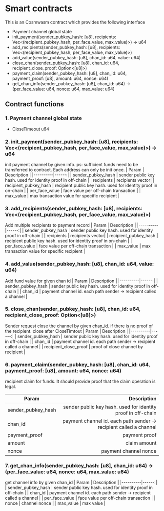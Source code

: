 # Smart contracts
This is an Cosmwasm contract which provides the following interface

* Payment channel global state
* init_payment(sender_pubkey_hash: [u8], recipients: Vec<(recipient_pubkey_hash, per_face_value, max_value)>) -> u64
* add_recipients(sender_pubkey_hash: [u8], recipients: Vec<(recipient_pubkey_hash, per_face_value, max_value)>)
* add_value(sender_pubkey_hash: [u8], chan_id: u64, value: u64)
* close_chan(sender_pubkey_hash: [u8], chan_id: u64, recipient_close_proof: Option<[u8]>)
* payment_claim(sender_pubkey_hash: [u8], chan_id: u64, payment_proof: [u8], amount: u64, nonce: u64)
* get_chan_info(sender_pubkey_hash: [u8], chan_id: u64) -> (per_face_value: u64, nonce: u64, max_value: u64)

## Contract functions

### 1. Payment channel global state
* CloseTimeout u64

### 2. init_payment(sender_pubkey_hash: [u8], recipients: Vec<(recipient_pubkey_hash, per_face_value, max_value)>) -> u64

init payment channel by given info. ps: sufficient funds need to be transferred to contract. Each address can only be init once.
| Param     |  Description  |
|----------|------:|
| sender_pubkey_hash  | sender public key hash. used for identity proof in off-chain |
| recipients |  recipients vector|
| recipient_pubkey_hash  |   recipient public key hash. used for identity proof in on-chain |
| per_face_value  |   face value per off-chain transaction  |
| max_value  |   max transaction value for specific recipient |

### 3. add_recipients(sender_pubkey_hash: [u8], recipients: Vec<(recipient_pubkey_hash, per_face_value, max_value)>)
Add multiple recipients to payment record
| Param     |  Description  |
|----------|------:|
| sender_pubkey_hash  | sender public key hash. used for identity proof in off-chain |
| recipients |  recipients vector|
| recipient_pubkey_hash  |   recipient public key hash. used for identity proof in on-chain |
| per_face_value  |   face value per off-chain transaction  |
| max_value  |   max transaction value for specific recipient |

### 4. add_value(sender_pubkey_hash: [u8], chan_id: u64, value: u64)
Add fund value for given chan id
| Param     |  Description  |
|----------|------:|
| sender_pubkey_hash  | sender public key hash. used for identity proof in off-chain |
| chan_id  | payment channel id. each path sender -> recipient called a channel |

### 5. close_chan(sender_pubkey_hash: [u8], chan_id: u64, recipient_close_proof: Option<[u8]>)
Sender request close the channel by given chan_id. if there is no proof of the recipient. close after CloseTimtout
| Param     |  Description  |
|----------|------:|
| sender_pubkey_hash  | sender public key hash. used for identity proof in off-chain |
| chan_id  | payment channel id. each path sender -> recipient called a channel |
| recipient_close_proof  | proof of close channel by recipient |


### 6. payment_claim(sender_pubkey_hash: [u8], chan_id: u64, payment_proof: [u8], amount: u64, nonce: u64)
recipient claim for funds. It should provide proof that the claim operation is legal.

| Param     |  Description  |
|----------|------:|
| sender_pubkey_hash  | sender public key hash. used for identity proof in off-chain |
| chan_id  | payment channel id. each path sender -> recipient called a channel |
| payment_proof  | payment proof |
| amount  | claim amount |
| nonce  | payment channel nonce |

### 7. get_chan_info(sender_pubkey_hash: [u8], chan_id: u64) -> (per_face_value: u64, nonce: u64, max_value: u64)
get channel info by given chan_id
| Param     |  Description  |
|----------|------:|
| sender_pubkey_hash  | sender public key hash. used for identity proof in off-chain |
| chan_id  | payment channel id. each path sender -> recipient called a channel |
| per_face_value  |  face value per off-chain transaction |
| nonce  | channel nonce |
| max_value  | max value |

